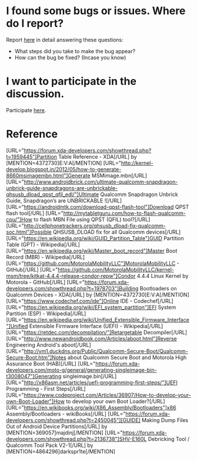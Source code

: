 # I found some bugs or issues. Where do I report?

Report [here](https://github.com/aravindvnair99/Motorola-Moto-E-XT1022-condor-unbrick/issues/new) in detail answering these questions:

* What steps did you take to make the bug appear?
* How can the bug be fixed? (Incase you know)

# I want to participate in the discussion.

Participate [here](https://forum.xda-developers.com/moto-e/general/unbrick-hard-bricked-moto-e-t3599214).

# Reference

[URL="https://forum.xda-developers.com/showthread.php?t=1959445"]Partition Table Reference - XDA[/URL] by [MENTION=4372730]E:V:A[/MENTION]
[URL="http://kernel-develop.blogspot.in/2012/05/how-to-generate-8660msimagembn.html"]Generate MSMimage.mbn[/URL]
[URL="http://www.androidbrick.com/ultimate-qualcomm-snapdragon-unbrick-guide-snapdragons-are-unbrickable-qhsusb_dload_qpst_qfil_edl/"]Ultimate Qualcomm Snapdragon Unbrick Guide, Snapdragon’s are UNBRICKABLE ![/URL]
[URL="https://androidmtk.com/download-qpst-flash-tool"]Download QPST flash tool[/URL]
[URL="http://mytabletguru.com/how-to-flash-qualcomm-cpu/"]How to flash MBN File using QPST (QFIL) tool?[/URL]
[URL="http://cellphonetrackers.org/qhsusb_dload-fix-qualcomm-soc.html"]Possible QHSUSB_DLOAD fix for all Qualcomm devices[/URL]
[URL="https://en.wikipedia.org/wiki/GUID_Partition_Table"]GUID Partition Table (GPT) - Wikipedia[/URL]
[URL="https://en.wikipedia.org/wiki/Master_boot_record"]Master Boot Record (MBR) - Wikipedia[/URL]
[URL="https://github.com/MotorolaMobilityLLC"]MotorolaMobilityLLC - GitHub[/URL]
[URL="https://github.com/MotorolaMobilityLLC/kernel-msm/tree/kitkat-4.4.4-release-condor-repw"]Condor 4.4.4 Linux Kernel by Motorola - GitHub[/URL]
[URL="https://forum.xda-developers.com/showthread.php?t=1978703"]Building Bootloaders on Qualcomm Devices - XDA[/URL] by [MENTION=4372730]E:V:A[/MENTION]
[URL="https://www.codechef.com/ide"]Online IDE - Codechef[/URL]
[URL="https://en.wikipedia.org/wiki/EFI_system_partition"]EFI System Partition (ESP) - Wikipedia[/URL]
[URL="https://en.wikipedia.org/wiki/Unified_Extensible_Firmware_Interface"]Unified Extensible Firmware Interface (UEFI) - Wikipedia[/URL]
[URL="https://retdec.com/decompilation/"]Retargetable Decompiler[/URL]
[URL="http://www.newandroidbook.com/Articles/aboot.html"]Reverse Engineering Android's aboot[/URL]
[URL="http://vm1.duckdns.org/Public/Qualcomm-Secure-Boot/Qualcomm-Secure-Boot.htm"]Notes about Qualcomm Secure Boot and Motorola High Assurance Boot (HAB)[/URL]
[URL="https://forum.xda-developers.com/moto-g/general/generating-singleimage-bin-t3008047"]Generating singleimage.bin[/URL]
[URL="http://x86asm.net/articles/uefi-programming-first-steps/"]UEFI Programming - First Steps[/URL]
[URL="https://www.codeproject.com/Articles/36907/How-to-develop-your-own-Boot-Loader"]How to develop your own Boot Loader?[/URL]
[URL="https://en.wikibooks.org/wiki/X86_Assembly/Bootloaders"]x86 Assembly/Bootloaders - wikiBooks[/URL]
[URL="https://forum.xda-developers.com/showthread.php?t=2450045"][GUIDE] Making Dump Files Out of Android Device Partitions[/URL] by [MENTION=369057]majdinj[/MENTION]
[URL="https://forum.xda-developers.com/showthread.php?t=2136738"]SHV-E160L Debricking Tool / Qualcomm Tool Pack V2-1[/URL] by [MENTION=4864296]darkspr1te[/MENTION]
